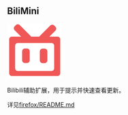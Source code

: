 ## BiliMini
![logo](preview/logo.png)

Bilibili辅助扩展，用于提示并快速查看更新。

详见[firefox/README.md](https://github.com/Taosky/BiliMini/blob/firefox/README.md)